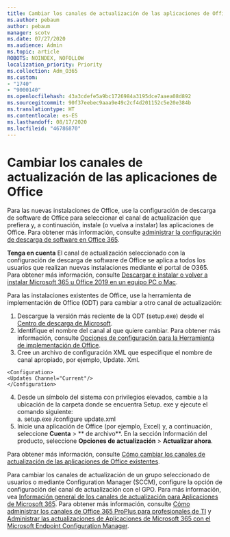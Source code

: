 ```yaml
---
title: Cambiar los canales de actualización de las aplicaciones de Office
ms.author: pebaum
author: pebaum
manager: scotv
ms.date: 07/27/2020
ms.audience: Admin
ms.topic: article
ROBOTS: NOINDEX, NOFOLLOW
localization_priority: Priority
ms.collection: Adm_O365
ms.custom:
- "1740"
- "9000140"
ms.openlocfilehash: 43a3cdefe5a9bc1726984a3195dce7aaea08d892
ms.sourcegitcommit: 90f37eebec9aaa9e49c2cf4d201152c5e20e384b
ms.translationtype: HT
ms.contentlocale: es-ES
ms.lasthandoff: 08/17/2020
ms.locfileid: "46786870"
---
```

# <a name="change-update-channels-for-office-apps"></a>Cambiar los canales de actualización de las aplicaciones de Office

Para las nuevas instalaciones de Office, use la configuración de descarga de software de Office para seleccionar el canal de actualización que prefiera y, a continuación, instale (o vuelva a instalar) las aplicaciones de Office. Para obtener más información, consulte [administrar la configuración de descarga de software en Office 365](https://docs.microsoft.com/deployoffice/manage-software-download-settings-office-365). 

**Tenga en cuenta** El canal de actualización seleccionado con la configuración de descarga de software de Office se aplica a todos los usuarios que realizan nuevas instalaciones mediante el portal de O365. Para obtener más información, consulte [Descargar e instalar o volver a instalar Microsoft 365 u Office 2019 en un equipo PC o Mac](https://support.microsoft.com/office/download-and-install-or-reinstall-microsoft-365-or-office-2019-on-a-pc-or-mac-4414eaaf-0478-48be-9c42-23adc4716658).   

Para las instalaciones existentes de Office, use la herramienta de implementación de Office (ODT) para cambiar a otro canal de actualización:  

1. Descargue la versión más reciente de la ODT (setup.exe) desde el [Centro de descarga de Microsoft](https://go.microsoft.com/fwlink/p/?LinkID=626065).
2. Identifique el nombre del canal al que quiere cambiar. Para obtener más información, consulte [Opciones de configuración para la Herramienta de implementación de Office](https://docs.microsoft.com/DeployOffice/configuration-options-for-the-office-2016-deployment-tool#channel-attribute-part-of-add-element).
3. Cree un archivo de configuración XML que especifique el nombre de canal apropiado, por ejemplo, Update. Xml.  

`<Configuration>`<br>
`<Updates Channel="Current"/>`<br>
`</Configuration>`<br>

4. Desde un símbolo del sistema con privilegios elevados, cambie a la ubicación de la carpeta donde se encuentra Setup. exe y ejecute el comando siguiente:  
    a. setup.exe /configure update.xml
5. Inicie una aplicación de Office (por ejemplo, Excel) y, a continuación, seleccione **Cuenta** > ** de archivo**. En la sección Información del producto, seleccione **Opciones de actualización** > **Actualizar ahora**.

Para obtener más información, consulte [Cómo cambiar los canales de actualización de las aplicaciones de Office existentes](https://support.microsoft.com/help/3185078/how-to-switch-from-semi-annual-channel-to-monthly-channel). 

Para cambiar los canales de actualización de un grupo seleccionado de usuarios o mediante Configuration Manager (SCCM), configure la opción de configuración del canal de actualización con el GPO. Para más información, vea [Información general de los canales de actualización para Aplicaciones de Microsoft 365](https://docs.microsoft.com/deployoffice/overview-update-channels#group-policy). Para obtener más información, consulte [Cómo administrar los canales de Office 365 ProPlus para profesionales de TI](https://techcommunity.microsoft.com/t5/office-365-blog/how-to-manage-office-365-proplus-channels-for-it-pros/ba-p/795813) y [Administrar las actualizaciones de Aplicaciones de Microsoft 365 con el Microsoft Endpoint Configuration Manager](https://docs.microsoft.com/deployoffice/manage-microsoft-365-apps-updates-configuration-manager).